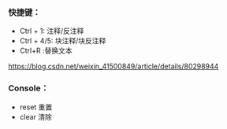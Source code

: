 ### 快捷键：

- Ctrl + 1: 注释/反注释
- Ctrl + 4/5: 块注释/块反注释
- Ctrl+R :替换文本

 https://blog.csdn.net/weixin_41500849/article/details/80298944 

### Console：

- reset 重置
- clear 清除